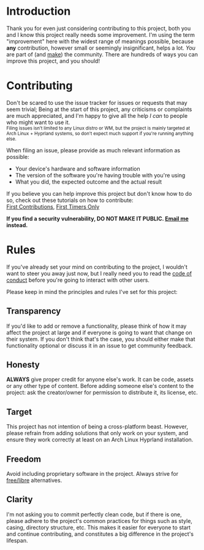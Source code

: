 # Introduction
Thank you for even just considering contributing to this project,
both you and I know this project really needs some improvement.
I'm using the term "improvement" here with the widest range of meanings possible,
because **any** contribution, however small or seemingly insignificant, helps a lot.
*You* are part of (and [make](http://web.archive.org/web/20140803134036/http://www.aaronsw.com/weblog/whowriteswikipedia)) the community.
There are hundreds of ways you can improve this project, and you should!

# Contributing
Don't be scared to use the issue tracker for issues or requests that may seem trivial;
Being at the start of this project, any criticisms or complaints are much appreciated,
and I'm happy to give all the help _I can_ to people who might want to use it.<br>
<sup>
Filing issues isn't limited to any Linux distro or WM,
but the project is mainly targeted at Arch Linux + Hyprland systems,
so don't expect much support if you're running anything else.
</sup>

When filing an issue, please provide as much relevant information as possible:<br>
- Your device's hardware and software information
- The version of the software you're having trouble with you're using
- What you did, the expected outcome and the actual result

If you believe you can help improve this project but don't know how to do so,
check out these tutorials on how to contribute:<br>
[First Contributions](https://github.com/firstcontributions/first-contributions#first-contributions),
[First Timers Only](https://firsttimersonly.com)

**If you find a security vulnerability, DO NOT MAKE IT PUBLIC. [Email me](mailto:ascaniolamp@gmail.com) instead.**

# Rules
If you've already set your mind on contributing to the project,
I wouldn't want to steer you away just now,
but I really need you to read the [code of conduct](./CODE_OF_CONDUCT.md)
before you're going to interact with other users.

Please keep in mind the principles and rules I've set for this project:

## Transparency
If you'd like to add or remove a functionality,
please think of how it may affect the project at large
and if everyone is going to want that change on their system.
If you don't think that's the case,
you should either make that functionality optional
or discuss it in an issue to get community feedback.

## Honesty
**ALWAYS** give proper credit for anyone else's work.
It can be code, assets or any other type of content.
Before adding someone else's content to the project:
ask the creator/owner for permission to distribute it, its license, etc.

## Target
This project has not intention of being a cross-platform beast.
However, please refrain from adding solutions that only work on your system,
and ensure they work correctly at least on an Arch Linux Hyprland installation.

## Freedom
Avoid including proprietary software in the project.
Always strive for [free/libre](https://gnu.org/philosophy/free-sw.html) alternatives.

## Clarity
I'm not asking you to commit perfectly clean code, but if there is one,
please adhere to the project's common practices
for things such as style, casing, directory structure, etc.
This makes it easier for everyone to start and continue contributing,
and constitutes a big difference in the project's lifespan.